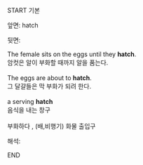 START
기본

앞면:
hatch


뒷면:
<div>The female sits on the eggs until they <strong>hatch</strong>. </div><div><div>암컷은 알이 부화할 때까지 알을 품는다.</div></div><div><br></div><div><div>The eggs are about to <strong>hatch</strong>. </div><div><div>그 달걀들은 막 부화가 되려 한다.</div></div></div><div><br></div><div><div>a serving <b>hatch</b> </div><div>음식을 내는 창구</div></div><div><br></div><div>부화하다 , (배,비행기) <span>화물 출입구</span></div>


해석:
<!--ID: 1746614454035-->
END